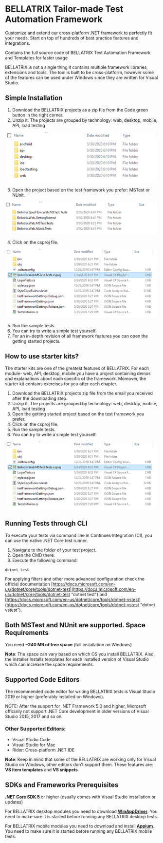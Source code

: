 # BELLATRIX Tailor-made Test Automation Framework
Customize and extend our cross-platform .NET framework to perfectly fit your needs. Start on top of hundreds of best practice features and integrations.

Contains the full source code of BELLATRIX Test Automation Framework and Templates for faster usage

BELLATRIX is not a single thing it contains multiple framework libraries, extensions and tools. The tool is built to be cross-platform, however some of the features can be used under Windows since they are written for Visual Studio.

Simple Installation
------------------
1. Download the BELLATRIX projects as a zip file from the Code green button in the right corner.
2. Unzip it. The projects are grouped by technology: web, desktop, mobile, API, load testing

![Grouping By Technology](images/projects-grouping-by-technology.png)

3. Open the project based on the test framework you prefer: MSTest or NUnit.

![Grouping By Test Framework](images/projects-templates-grouping-by-test-framework.png)

4. Click on the csproj file.

![Open csproj](images/open-csproj.png)

5. Run the sample tests.
6. You can try to write a simple test yourself.
7. For an in-depth revision of all framework features you can open the getting started projects.

How to use starter kits?
------------------
The starter kits are one of the greatest features of BELLATRIX. For each module- web, API, desktop, mobile you have a project containing demos and explanations about each specific of the framework. Moreover, the starter kit contains exercises for you after each chapter.
1. Download the BELLATRIX projects zip file from the email you received after the downloading step.
2. Unzip it. The projects are grouped by technology: web, desktop, mobile, API, load testing
3. Open the getting started project based on the test framework you prefer.
4. Click on the csproj file.
5. Run the sample tests.
6. You can try to write a simple test yourself.

![Open csproj](images/open-csproj.png)

Running Tests through CLI
--------------------------
 To execute your tests via command line in Continues Integration (CI), you can use the native .NET Core test runner.
1. Navigate to the folder of your test project.
2. Open the CMD there.
3. Execute the following command:

```
dotnet test
```
For applying filters and other more advanced configuration check the official documentation [https://docs.microsoft.com/en-us/dotnet/core/tools/dotnet-test](https://docs.microsoft.com/en-us/dotnet/core/tools/dotnet-test "dotnet test") and [https://docs.microsoft.com/en-us/dotnet/core/tools/dotnet-vstest](https://docs.microsoft.com/en-us/dotnet/core/tools/dotnet-vstest "dotnet vstest").

Both MSTest and NUnit are supported.
Space Requirements
------------------
You need **~240 MB of free space** (full installation on Windows)

**Note**: The space can vary based on which OS you install BELLATRIX. Also, the installer installs templates for each installed version of Visual Studio which can increase the space requirements.

Supported Code Editors
----------------------
The recommended code editor for writing BELLATRIX tests is Visual Studio 2019 or higher (preferably installed on Windows).

NOTE: After the support for .NET Framework 5.0 and higher, Microsoft officially not support .NET Core development in older versions of Visual Studio 2015, 2017 and so on.

### Other Supported Editors: ###
- Visual Studio Code
- Visual Studio for Mac
- Rider: Cross-platform .NET IDE

**Note**: Keep in mind that some of the BELLATRIX are working only for Visual Studio on Windows, other editors don't support them. These features are: **VS item templates** and **VS snippets**.

SDKs and Frameworks Prerequisites
-------------------------------- 
[**.NET Core SDK 5**](https://www.microsoft.com/net/download/windows) or higher (usually comes with Visual Studio installation or updates)

For BELLATRIX desktop modules you need to download [**WinAppDriver**](https://github.com/Microsoft/WinAppDriver/releases). You need to make sure it is started before running any BELLATRIX desktop tests.

For BELLATRIX mobile modules you need to download and install [**Appium**](http://appium.io/). You need to make sure it is started before running any BELLATRIX mobile tests.
